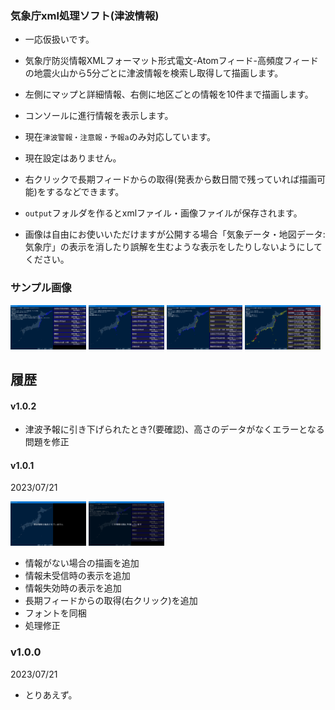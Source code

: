 ﻿### 気象庁xml処理ソフト(津波情報)

- 一応仮扱いです。
- 気象庁防災情報XMLフォーマット形式電文-Atomフィード-高頻度フィードの地震火山から5分ごとに津波情報を検索し取得して描画します。
- 左側にマップと詳細情報、右側に地区ごとの情報を10件まで描画します。
- コンソールに進行情報を表示します。

- 現在`津波警報・注意報・予報a`のみ対応しています。
- 現在設定はありません。
- 右クリックで長期フィードからの取得(発表から数日間で残っていれば描画可能)をするなどできます。
- `output`フォルダを作るとxmlファイル・画像ファイルが保存されます。
- 画像は自由にお使いいただけますが公開する場合「気象データ・地図データ:気象庁」の表示を消したり誤解を生むような表示をしたりしないようにしてください。

### サンプル画像
<!--GitHubで確認できます-->
<div display="flex">
  <img src="https://github.com/Ichihai1415/JmalHnd-Tsunami/blob/master/image/v1.0.0-1.png" width="24%" />
  <img src="https://github.com/Ichihai1415/JmalHnd-Tsunami/blob/master/image/v1.0.0-2.png" width="24%" />
  <img src="https://github.com/Ichihai1415/JmalHnd-Tsunami/blob/master/image/v1.0.0-3.png" width="24%" />
  <img src="https://github.com/Ichihai1415/JmalHnd-Tsunami/blob/master/image/v1.0.0-4.png" width="24%" />
</div>

## 履歴

#### v1.0.2

- 津波予報に引き下げられたとき?(要確認)、高さのデータがなくエラーとなる問題を修正

#### v1.0.1
2023/07/21

<div display="flex">
  <img src="https://github.com/Ichihai1415/JmalHnd-Tsunami/blob/master/image/v1.0.1-1.png" width="24%" />
  <img src="https://github.com/Ichihai1415/JmalHnd-Tsunami/blob/master/image/v1.0.1-2.png" width="24%" />
</div>

- 情報がない場合の描画を追加
- 情報未受信時の表示を追加
- 情報失効時の表示を追加
- 長期フィードからの取得(右クリック)を追加
- フォントを同梱
- 処理修正

### v1.0.0
2023/07/21

- とりあえず。
